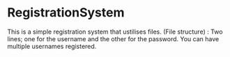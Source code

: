 # RegistrationSystem

This is a simple registration system that ustilises files.
(File structure) : Two lines; one for the username and the other for the password.
You can have multiple usernames registered.

